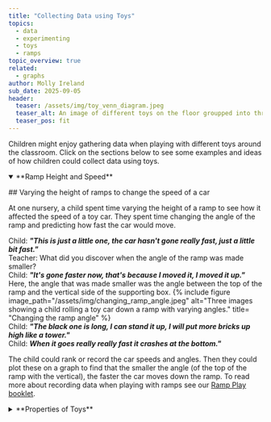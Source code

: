 ```yaml
---
title: "Collecting Data using Toys"
topics: 
  - data
  - experimenting
  - toys
  - ramps
topic_overview: true
related: 
  - graphs
author: Molly Ireland
sub_date: 2025-09-05
header:
  teaser: /assets/img/toy_venn_diagram.jpeg
  teaser_alt: An image of different toys on the floor groupped into three categories and then enclosed by two circles to make a venn diagram. The categories are the ones described in the paragraph above.
  teaser_pos: fit
---
```


Children might enjoy gathering data when playing with different toys around the classroom. Click on the sections below to see some examples and ideas of how children could collect data using toys.

<details open markdown ="1">
<summary markdown="span">**Ramp Height and Speed**</summary>
<p></p>
## Varying the height of ramps to change the speed of a car 

At one nursery, a child spent time varying the height of a ramp to see how it affected the speed of a toy car. They spent time changing the angle of the ramp and predicting how fast the car would move.

Child: ***"This is just a little one, the car hasn't gone really fast, just a little bit fast."***
<br>Teacher: What did you discover when the angle of the ramp was made smaller?
<br>Child: ***"It's gone faster now, that's because I moved it, I moved it up."***
<br>Here, the angle that was made smaller was the angle between the top of the ramp and the vertical side of the supporting box.
{% include figure image_path="/assets/img/changing_ramp_angle.jpeg" alt="Three images showing a child rolling a toy car down a ramp with varying angles." title= "Changing the ramp angle" %}
<br>Child: ***"The black one is long, I can stand it up, I will put more bricks up high like a tower."***
<br>Child: ***When it goes really really fast it crashes at the bottom."***

The child could rank or record the car speeds and angles. Then they could plot these on a graph to find that the smaller the angle (of the top of the ramp with the vertical), the faster the car moves down the ramp. To read more about recording data when playing with ramps see our [Ramp Play booklet]({{site.baseulr}}/ramp_play/).

</details>
<p></p>
<details markdown ="1">
<summary markdown="span">**Properties of Toys**</summary>
<p></p>
## Properties of Toys

Children could spend some time categorising different toys and arranging them into groups. They could draw circles around these groups to make a Venn diagram. In the image below, the toys have been sorted into the categories **yellow** and **animals and people**, the middle group is the intersection of both.

{% include figure image_path="/assets/img/toy_venn_diagram.jpeg" alt="An image of different toys on the floor grouped into three categories and then enclosed by two circles to make a venn diagram. The categories are the ones described in the paragraph above." title= "A venn diagram of toys" %}

{% include figure image_path="/assets/img/toys_venn_diagram.jpeg" alt="A venn diagram showing the number of toys in the different categories. There are two in the yellow-only section, three in the intersection and 10 in the people and animals only section. There are no toys that were outliers to these groups." title= "A venn diagram of toys" %}

</details>
<p></p>
